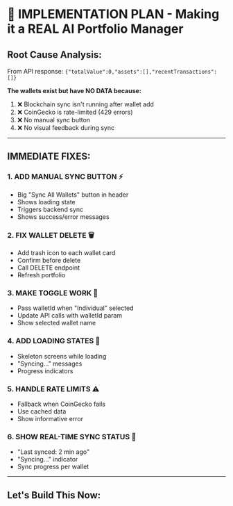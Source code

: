 # 🔧 IMPLEMENTATION PLAN - Making it a REAL AI Portfolio Manager

## **Root Cause Analysis:**

From API response: `{"totalValue":0,"assets":[],"recentTransactions":[]}`

**The wallets exist but have NO DATA because:**
1. ❌ Blockchain sync isn't running after wallet add
2. ❌ CoinGecko is rate-limited (429 errors)
3. ❌ No manual sync button
4. ❌ No visual feedback during sync

---

## **IMMEDIATE FIXES:**

### 1. ADD MANUAL SYNC BUTTON ⚡
- Big "Sync All Wallets" button in header
- Shows loading state
- Triggers backend sync
- Shows success/error messages

### 2. FIX WALLET DELETE 🗑️
- Add trash icon to each wallet card
- Confirm before delete
- Call DELETE endpoint
- Refresh portfolio

### 3. MAKE TOGGLE WORK 🔄
- Pass walletId when "Individual" selected
- Update API calls with walletId param
- Show selected wallet name

### 4. ADD LOADING STATES 💫
- Skeleton screens while loading
- "Syncing..." messages
- Progress indicators

### 5. HANDLE RATE LIMITS ⚠️
- Fallback when CoinGecko fails
- Use cached data
- Show informative error

### 6. SHOW REAL-TIME SYNC STATUS 📡
- "Last synced: 2 min ago"
- "Syncing..." indicator
- Sync progress per wallet

---

## **Let's Build This Now:**


